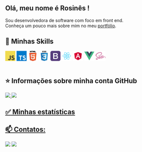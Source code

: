 ##  Olá, meu nome é <strong>Rosinês !</strong>

Sou desenvolvedora de software com foco em front end.<br>
Conheça  um pouco mais sobre mim no meu 
<a href= "https://portifolio-rosines-almeida.vercel.app/" target="_blank">portfólio</a>.


 ## 🚀 Minhas Skills
 
<code><img height="32" src="https://raw.githubusercontent.com/github/explore/80688e429a7d4ef2fca1e82350fe8e3517d3494d/topics/javascript/javascript.png" alt="Javascript"/></code>
<code><img height="32" src="https://raw.githubusercontent.com/github/explore/80688e429a7d4ef2fca1e82350fe8e3517d3494d/topics/typescript/typescript.png" alt="Typescript"/></code>
<code><img height="32" src="https://raw.githubusercontent.com/github/explore/80688e429a7d4ef2fca1e82350fe8e3517d3494d/topics/html/html.png" alt="HTML5"/></code>
<code><img height="32" src="https://raw.githubusercontent.com/github/explore/80688e429a7d4ef2fca1e82350fe8e3517d3494d/topics/css/css.png" alt="CSS"/></code>
<code><img height="32" src="https://raw.githubusercontent.com/github/explore/80688e429a7d4ef2fca1e82350fe8e3517d3494d/topics/bootstrap/bootstrap.png" alt="Bootstrap"/></code>
<code><img height="32" src="https://raw.githubusercontent.com/github/explore/80688e429a7d4ef2fca1e82350fe8e3517d3494d/topics/react/react.png" alt="React"/></code>
<code><img height="32" src="https://raw.githubusercontent.com/github/explore/80688e429a7d4ef2fca1e82350fe8e3517d3494d/topics/angular/angular.png" alt="Angular"/></code>
<code><img height="32" src="https://raw.githubusercontent.com/github/explore/80688e429a7d4ef2fca1e82350fe8e3517d3494d/topics/vue/vue.png" alt="Angular"/></code>
<code><img height="32" src="https://raw.githubusercontent.com/github/explore/80688e429a7d4ef2fca1e82350fe8e3517d3494d/topics/sass/sass.png" alt="Angular"/></code>
 <br> 
 <br>
  
## ⭐ Informações sobre minha conta GitHub
<div>
<a href="https://github.com/seu-usuário-aqui">
<img height="180em" src="https://github-readme-stats.vercel.app/api/top-langs/?username=Rosines-almeida&layout=compact&langs_count=7&theme=dracula"/>
<img height="180em" src="https://github-readme-stats.vercel.app/api?username=Rosines-almeida&show_icons=true&theme=dracula&include_all_commits=true&count_private=true"/>
</div>

 ## :white_check_mark: Minhas estatísticas ##

<!-- [![Card mostrando estatísticas do perfil][(https://github-profile-summary-cards.vercel.app/api/cards/profile-details?username=viniciusgiacomelli&theme=solarized_dark)](https://github-profile-summary-cards.vercel.app/api/cards/profile-details?username=rosines-almeida&theme=solarized_dark)](#)
 https://github-profile-summary-cards.vercel.app/api/cards/profile-details?username=rosines-almeida&theme=solarized_dark -->
##  📫 Contatos:

<div>
<a href = "mailto:rosines.almeida@gmail.com"><img src="https://img.shields.io/badge/Gmail-D14836?style=for-the-badge&logo=gmail&logoColor=white" target="_blank"></a>
<a href="https://www.linkedin.com/in/rosines-almeida/" target="_blank"><img src="https://img.shields.io/badge/-LinkedIn-%230077B5?style=for-the-badge&logo=linkedin&logoColor=white" target="_blank"></a>   
</div>
<!--
**Rosines-Almeida/Rosines-Almeida** is a ✨ _special_ ✨ repository because its `README.md` (this file) appears on your GitHub profile.

Here are some ideas to get you started:

- 🔭 I’m currently working on ...
- 🌱 I’m currently learning ...
- 👯 I’m looking to collaborate on ...
- 🤔 I’m looking for help with ...
- 💬 Ask me about ...
- 📫 How to reach me: ...
- 😄 Pronouns: ...
- ⚡ Fun fact: ...
-->

